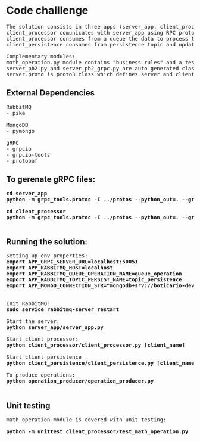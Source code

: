 # Code challlenge

<pre>
The solution consists in three apps (server_app, client_processor and client_persistence that can be deployed independently and/or in different nodes/servers/containers.
client_processor comunicates with server_app using RPC protocol
client_processor consumes from a queue the data to process the calculation, then produces in a persistence topic. 
client_persistence consumes from persistence topic and updates the database instance bounded to it.

Complementary modules:
math_operation.py module contains "business rules" and a test case to it.
server_pb2.py and server_pb2_grpc.py are auto generated classes from gRPOC tool. They need to be packaged in both server_app and client_processor applications.
server.proto is proto3 class which defines server and client RPC communication.
</pre>

## External Dependencies
<pre>
RabbitMQ
- pika 

MongoDB 
- pymongo

gRPC
- grpcio
- grpcio-tools
- protobuf
</pre>

## To gerenate gRPC files:
<pre>
<b>cd server_app
python -m grpc_tools.protoc -I ../protos --python_out=. --grpc_python_out=.  ../protos/server.proto

cd client_processor
python -m grpc_tools.protoc -I ../protos --python_out=. --grpc_python_out=.  ../protos/server.proto
</b>
</pre>

## Running the solution:
<pre>
Setting up env properties:
<b>export APP_GRPC_SERVER_URL=localhost:50051
export APP_RABBITMQ_HOST=localhost
export APP_RABBITMQ_QUEUE_OPERATION_NAME=queue_operation
export APP_RABBITMQ_TOPIC_PERSIST_NAME=topic_persistence
export APP_MONGO_CONNECTION_STR="mongodb+srv://boticario-dev:Dummypasswd@cluster0-zmuno.mongodb.net/newtonai?retryWrites=true&w=majority"
</b>

Init RabbitMQ:
<b>sudo service rabbitmq-server restart</b>

Start the server:
<b>python server_app/server_app.py</b>

Start client processor:
<b>python client_processor/client_processor.py [client_name]</b>

Start client persistence  
<b>python client_persistence/client_persistence.py [client_name]</b>

To produce operations:
<b>python operation_producer/operation_producer.py</b>

</pre>

## Unit testing
<pre>
math_operation module is covered with unit testing:

<b>python -m unittest client_processor/test_math_operation.py</b>
</pre>
